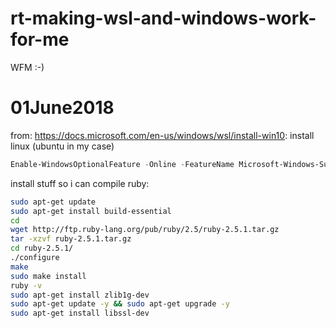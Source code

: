 # rt-making-wsl-and-windows-work-for-me
WFM :-)
# 01June2018

from: https://docs.microsoft.com/en-us/windows/wsl/install-win10: install linux (ubuntu in my case)

```powershell
Enable-WindowsOptionalFeature -Online -FeatureName Microsoft-Windows-Subsystem-Linux
```

install stuff so i can compile ruby:

```bash
sudo apt-get update
sudo apt-get install build-essential
cd
wget http://ftp.ruby-lang.org/pub/ruby/2.5/ruby-2.5.1.tar.gz
tar -xzvf ruby-2.5.1.tar.gz
cd ruby-2.5.1/
./configure
make
sudo make install
ruby -v
sudo apt-get install zlib1g-dev
sudo apt-get update -y && sudo apt-get upgrade -y
sudo apt-get install libssl-dev
```
